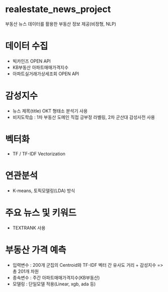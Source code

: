 # realestate_news_project
부동산 뉴스 데이터를 활용한 부동산 정보 제공(비정형, NLP)

# 데이터 수집
- 빅카인즈 OPEN API
- KB부동산 아파트매매가격지수
- 아파트실거래가상세조회 OPEN API

# 감성지수
- 뉴스 제목(title) OKT 형태소 분석기 사용
- 비지도학습 : 1차 부동산 도메인 직접 긍부정 라벨링, 2차 군산대 감성사전 사용

# 벡터화
- TF / TF-IDF Vectorization

# 연관분석
- K-means, 토픽모델링(LDA) 방식

# 주요 뉴스 및 키워드
- TEXTRANK 사용

# 부동산 가격 예측
- 입력변수 : 200개 군집의 Centroid와 TF-IDF 벡터 간 유사도 거리 + 감성지수 => 총 201개 차원
- 종속변수 : 주간 아파트매매가격지수(KB부동산)
- 모델링 : 단일모델 적용(Linear, xgb, ada 등)
